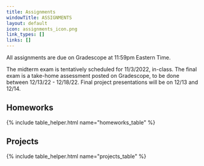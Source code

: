 ```yaml
---
title: Assignments
windowTitle: ASSIGNMENTS
layout: default
icon: assignments_icon.png
link_types: []
links: []
---
```


<!-- # {{ page.title }} -->

All assignments are due on Gradescope at 11:59pm Eastern Time.

The midterm exam is tentatively scheduled for 11/3/2022, in-class. The final exam is a take-home assessment posted on Gradescope, to be done between 12/13/22 - 12/18/22. Final project presentations will be on 12/13 and 12/14.

## Homeworks

{% include table_helper.html name="homeworks_table" %}

## Projects

{% include table_helper.html name="projects_table" %}
